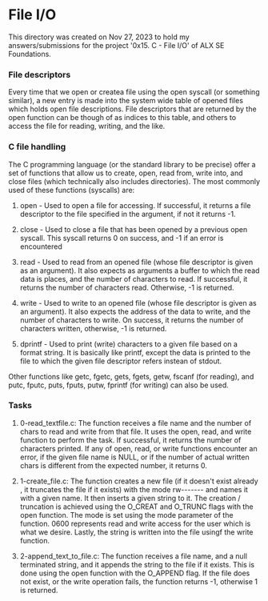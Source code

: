 <h1>File I/O</h1>
This directory was created on Nov 27, 2023 to hold my answers/submissions for
the project '0x15. C - File I/O' of  ALX SE Foundations.

<h3>File descriptors</h3>
Every time that we open or createa file using the open syscall (or something
similar), a new entry is made into the system wide table of opened files which
holds open file descriptions. File descriptors that are returned by the open
function can be though of as indices to this table, and others to access the
file for reading, writing, and the like.

<h3>C file handling</h3>
The C programming language (or the standard library to be precise) offer a set
of functions that allow us to create, open, read from, write into, and close
files (which technically also includes directories). The most commonly used of
these functions (syscalls) are:

1. open - Used to open a file for accessing. If successful, it returns a file
descriptor to the file specified in the argument, if not it returns -1.

2. close - Used to close a file that has been opened by a previous open syscall.
This syscall returns 0 on success, and -1 if an error is encountered

3. read - Used to read from an opened file (whose file descriptor is given as
an argument). It also expects as arguments a buffer to which the read data is
places, and the number of characters to read. If successful, it returns the
number of characters read. Otherwise, -1 is returned.

4. write - Used to write to an opened file (whose file descriptor is given as
an argument). It also expects the address of the data to write, and the number
of characters to write. On success, it returns the number of characters written,
otherwise, -1 is returned.

5. dprintf - Used to print (write) characters to a given file based on a format
string. It is basically like printf, except the data is printed to the file to
which the given file descriptor refers instean of stdout.

Other functions like getc, fgetc, gets, fgets, getw, fscanf (for reading), and
putc, fputc, puts, fputs, putw, fprintf (for writing) can also be used.

<h3>Tasks</h3>

1. 0-read_textfile.c: The function receives a file name and the number of chars
to read and write from that file. It uses the open, read, and write function to
perform the task. If successful, it returns the number of characters printed. If
any of open, read, or write functions encounter an error, if the given file name
is NULL, or if the number of actual written chars is different from the expected
number, it returns 0.

2. 1-create_file.c: The function creates a new file (if it doesn't exist already
, it truncates the file if it exists) with the mode rw------- and names it with
a given name. It then inserts a given string to it. The creation / truncation
is achieved using the O_CREAT and O_TRUNC flags with the open function. The mode
is set using the mode parameter of the function. 0600 represents read and write
access for the user which is what we desire. Lastly, the string is written into
the file usingf the write function.

3. 2-append_text_to_file.c: The function receives a file name, and a null
terminated string, and it appends the string to the file if it exists. This is
done using the open function with the O_APPEND flag. If the file does not exist,
or the write operation fails, the function returns -1, otherwise 1 is returned.
